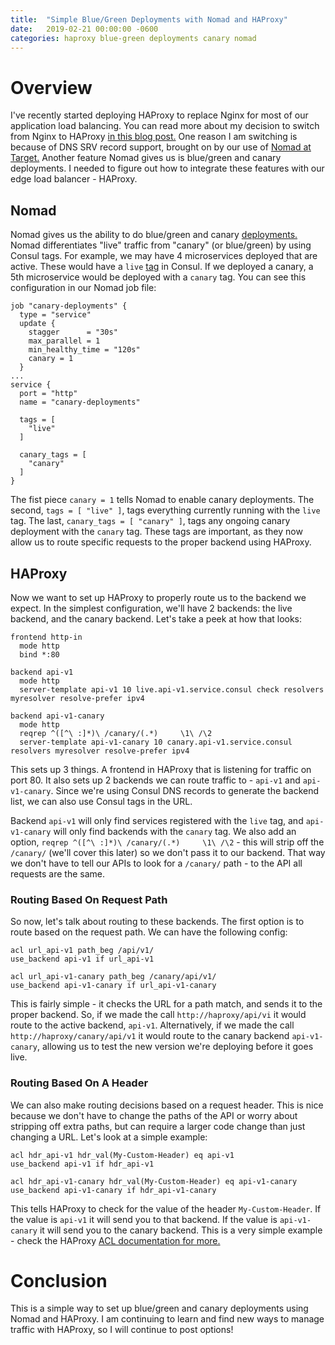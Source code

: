 ```yaml
---
title:  "Simple Blue/Green Deployments with Nomad and HAProxy"
date:   2019-02-21 00:00:00 -0600
categories: haproxy blue-green deployments canary nomad
---
```

# Overview
I've recently started deploying HAProxy to replace Nginx for most of our application load balancing. You can read more about my decision to switch from Nginx to HAProxy [in this blog post.]() One reason I am switching is because of DNS SRV record support, brought on by our use of [Nomad at Target.](https://www.hashicorp.com/resources/nomad-scaling-target-microservices-across-cloud) Another feature Nomad gives us is blue/green and canary deployments. I needed to figure out how to integrate these features with our edge load balancer - HAProxy.

## Nomad
Nomad gives us the ability to do blue/green and canary [deployments.](https://www.nomadproject.io/guides/operating-a-job/update-strategies/blue-green-and-canary-deployments.html) Nomad differentiates "live" traffic from "canary" (or blue/green) by using Consul tags. For example, we may have 4 microservices deployed that are active. These would have a `live` [tag](https://www.consul.io/docs/agent/services.html) in Consul. If we deployed a canary, a 5th microservice would be deployed with a `canary` tag. You can see this configuration in our Nomad job file:

```
job "canary-deployments" {
  type = "service"
  update {
    stagger      = "30s"
    max_parallel = 1
    min_healthy_time = "120s"
    canary = 1
  }
...
service {
  port = "http"
  name = "canary-deployments"

  tags = [
    "live"
  ]

  canary_tags = [
    "canary"
  ]
}
```

The fist piece `canary = 1` tells Nomad to enable canary deployments. The second, `tags = [ "live" ]`, tags everything currently running with the `live` tag. The last, `canary_tags = [ "canary" ]`, tags any ongoing canary deployment with the `canary` tag. These tags are important, as they now allow us to route specific requests to the proper backend using HAProxy.

## HAProxy
Now we want to set up HAProxy to properly route us to the backend we expect. In the simplest configuration, we'll have 2 backends: the live backend, and the canary backend. Let's take a peek at how that looks:

```
frontend http-in
  mode http
  bind *:80

backend api-v1
  mode http
  server-template api-v1 10 live.api-v1.service.consul check resolvers myresolver resolve-prefer ipv4

backend api-v1-canary
  mode http
  reqrep ^([^\ :]*)\ /canary/(.*)     \1\ /\2
  server-template api-v1-canary 10 canary.api-v1.service.consul resolvers myresolver resolve-prefer ipv4

```

This sets up 3 things. A frontend in HAProxy that is listening for traffic on port 80. It also sets up 2 backends we can route traffic to - `api-v1` and `api-v1-canary`. Since we're using Consul DNS records to generate the backend list, we can also use Consul tags in the URL.

Backend `api-v1` will only find services registered with the `live` tag, and `api-v1-canary` will only find backends with the `canary` tag. We also add an option, `reqrep ^([^\ :]*)\ /canary/(.*)     \1\ /\2` - this will strip off the `/canary/` (we'll cover this later) so we don't pass it to our backend. That way we don't have to tell our APIs to look for a `/canary/` path - to the API all requests are the same.

### Routing Based On Request Path
So now, let's talk about routing to these backends. The first option is to route based on the request path. We can have the following config:

```
acl url_api-v1 path_beg /api/v1/
use_backend api-v1 if url_api-v1

acl url_api-v1-canary path_beg /canary/api/v1/
use_backend api-v1-canary if url_api-v1-canary  
```

This is fairly simple - it checks the URL for a path match, and sends it to the proper backend. So, if we made the call `http://haproxy/api/vi` it would route to the active backend, `api-v1`. Alternatively, if we made the call `http://haproxy/canary/api/v1` it would route to the canary backend `api-v1-canary`, allowing us to test the new version we're deploying before it goes live.

### Routing Based On A Header
We can also make routing decisions based on a request header. This is nice because we don't have to change the paths of the API or worry about stripping off extra paths, but can require a larger code change than just changing a URL. Let's look at a simple example:

```
acl hdr_api-v1 hdr_val(My-Custom-Header) eq api-v1
use_backend api-v1 if hdr_api-v1

acl hdr_api-v1-canary hdr_val(My-Custom-Header) eq api-v1-canary
use_backend api-v1-canary if hdr_api-v1-canary
```

This tells HAProxy to check for the value of the header `My-Custom-Header`. If the value is `api-v1` it will send you to that backend. If the value is `api-v1-canary` it will send you to the canary backend. This is a very simple example - check the HAProxy [ACL documentation for more.](https://www.haproxy.com/blog/introduction-to-haproxy-acls/)

# Conclusion
This is a simple way to set up blue/green and canary deployments using Nomad and HAProxy. I am continuing to learn and find new ways to manage traffic with HAProxy, so I will continue to post options!
